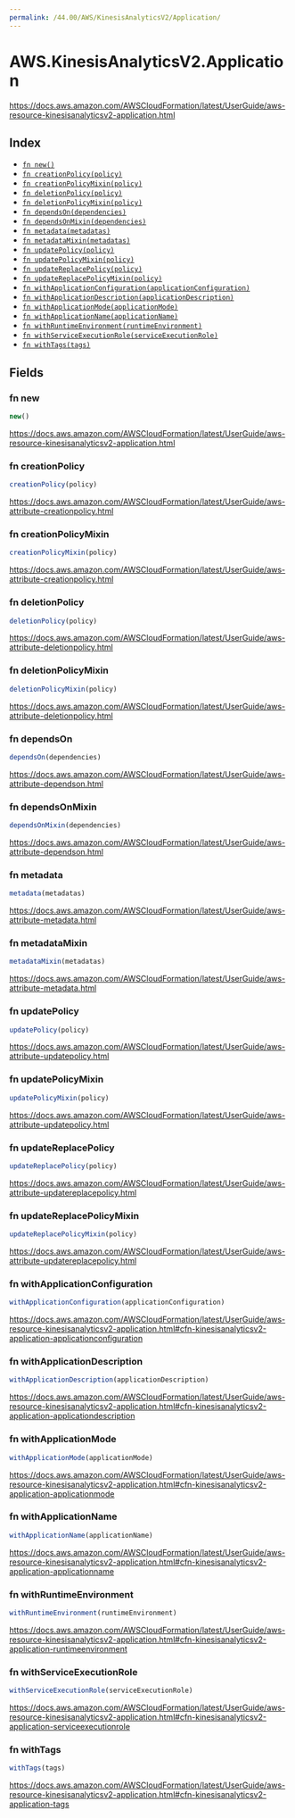 ```yaml
---
permalink: /44.00/AWS/KinesisAnalyticsV2/Application/
---
```


# AWS.KinesisAnalyticsV2.Application

https://docs.aws.amazon.com/AWSCloudFormation/latest/UserGuide/aws-resource-kinesisanalyticsv2-application.html

## Index

* [`fn new()`](#fn-new)
* [`fn creationPolicy(policy)`](#fn-creationpolicy)
* [`fn creationPolicyMixin(policy)`](#fn-creationpolicymixin)
* [`fn deletionPolicy(policy)`](#fn-deletionpolicy)
* [`fn deletionPolicyMixin(policy)`](#fn-deletionpolicymixin)
* [`fn dependsOn(dependencies)`](#fn-dependson)
* [`fn dependsOnMixin(dependencies)`](#fn-dependsonmixin)
* [`fn metadata(metadatas)`](#fn-metadata)
* [`fn metadataMixin(metadatas)`](#fn-metadatamixin)
* [`fn updatePolicy(policy)`](#fn-updatepolicy)
* [`fn updatePolicyMixin(policy)`](#fn-updatepolicymixin)
* [`fn updateReplacePolicy(policy)`](#fn-updatereplacepolicy)
* [`fn updateReplacePolicyMixin(policy)`](#fn-updatereplacepolicymixin)
* [`fn withApplicationConfiguration(applicationConfiguration)`](#fn-withapplicationconfiguration)
* [`fn withApplicationDescription(applicationDescription)`](#fn-withapplicationdescription)
* [`fn withApplicationMode(applicationMode)`](#fn-withapplicationmode)
* [`fn withApplicationName(applicationName)`](#fn-withapplicationname)
* [`fn withRuntimeEnvironment(runtimeEnvironment)`](#fn-withruntimeenvironment)
* [`fn withServiceExecutionRole(serviceExecutionRole)`](#fn-withserviceexecutionrole)
* [`fn withTags(tags)`](#fn-withtags)

## Fields

### fn new

```ts
new()
```

https://docs.aws.amazon.com/AWSCloudFormation/latest/UserGuide/aws-resource-kinesisanalyticsv2-application.html

### fn creationPolicy

```ts
creationPolicy(policy)
```

https://docs.aws.amazon.com/AWSCloudFormation/latest/UserGuide/aws-attribute-creationpolicy.html

### fn creationPolicyMixin

```ts
creationPolicyMixin(policy)
```

https://docs.aws.amazon.com/AWSCloudFormation/latest/UserGuide/aws-attribute-creationpolicy.html

### fn deletionPolicy

```ts
deletionPolicy(policy)
```

https://docs.aws.amazon.com/AWSCloudFormation/latest/UserGuide/aws-attribute-deletionpolicy.html

### fn deletionPolicyMixin

```ts
deletionPolicyMixin(policy)
```

https://docs.aws.amazon.com/AWSCloudFormation/latest/UserGuide/aws-attribute-deletionpolicy.html

### fn dependsOn

```ts
dependsOn(dependencies)
```

https://docs.aws.amazon.com/AWSCloudFormation/latest/UserGuide/aws-attribute-dependson.html

### fn dependsOnMixin

```ts
dependsOnMixin(dependencies)
```

https://docs.aws.amazon.com/AWSCloudFormation/latest/UserGuide/aws-attribute-dependson.html

### fn metadata

```ts
metadata(metadatas)
```

https://docs.aws.amazon.com/AWSCloudFormation/latest/UserGuide/aws-attribute-metadata.html

### fn metadataMixin

```ts
metadataMixin(metadatas)
```

https://docs.aws.amazon.com/AWSCloudFormation/latest/UserGuide/aws-attribute-metadata.html

### fn updatePolicy

```ts
updatePolicy(policy)
```

https://docs.aws.amazon.com/AWSCloudFormation/latest/UserGuide/aws-attribute-updatepolicy.html

### fn updatePolicyMixin

```ts
updatePolicyMixin(policy)
```

https://docs.aws.amazon.com/AWSCloudFormation/latest/UserGuide/aws-attribute-updatepolicy.html

### fn updateReplacePolicy

```ts
updateReplacePolicy(policy)
```

https://docs.aws.amazon.com/AWSCloudFormation/latest/UserGuide/aws-attribute-updatereplacepolicy.html

### fn updateReplacePolicyMixin

```ts
updateReplacePolicyMixin(policy)
```

https://docs.aws.amazon.com/AWSCloudFormation/latest/UserGuide/aws-attribute-updatereplacepolicy.html

### fn withApplicationConfiguration

```ts
withApplicationConfiguration(applicationConfiguration)
```

https://docs.aws.amazon.com/AWSCloudFormation/latest/UserGuide/aws-resource-kinesisanalyticsv2-application.html#cfn-kinesisanalyticsv2-application-applicationconfiguration

### fn withApplicationDescription

```ts
withApplicationDescription(applicationDescription)
```

https://docs.aws.amazon.com/AWSCloudFormation/latest/UserGuide/aws-resource-kinesisanalyticsv2-application.html#cfn-kinesisanalyticsv2-application-applicationdescription

### fn withApplicationMode

```ts
withApplicationMode(applicationMode)
```

https://docs.aws.amazon.com/AWSCloudFormation/latest/UserGuide/aws-resource-kinesisanalyticsv2-application.html#cfn-kinesisanalyticsv2-application-applicationmode

### fn withApplicationName

```ts
withApplicationName(applicationName)
```

https://docs.aws.amazon.com/AWSCloudFormation/latest/UserGuide/aws-resource-kinesisanalyticsv2-application.html#cfn-kinesisanalyticsv2-application-applicationname

### fn withRuntimeEnvironment

```ts
withRuntimeEnvironment(runtimeEnvironment)
```

https://docs.aws.amazon.com/AWSCloudFormation/latest/UserGuide/aws-resource-kinesisanalyticsv2-application.html#cfn-kinesisanalyticsv2-application-runtimeenvironment

### fn withServiceExecutionRole

```ts
withServiceExecutionRole(serviceExecutionRole)
```

https://docs.aws.amazon.com/AWSCloudFormation/latest/UserGuide/aws-resource-kinesisanalyticsv2-application.html#cfn-kinesisanalyticsv2-application-serviceexecutionrole

### fn withTags

```ts
withTags(tags)
```

https://docs.aws.amazon.com/AWSCloudFormation/latest/UserGuide/aws-resource-kinesisanalyticsv2-application.html#cfn-kinesisanalyticsv2-application-tags